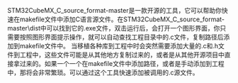 STM32CubeMX_C_source_format-master是一款开源的工具，它可以帮助你快速在makefile文件中添加C语言源文件。在STM32CubeMX_C_source_format-master\dist中可以找到它的.exe文件，双击运行后，会打开一个图形界面，你只需要按照图形界面提示操作，就可以自动查找工程目录中的.c文件，复制路径后添加到makefile文件中。
当移植各种库到工程中时会突然需要添加大量的.c和.h文件到工程中，这些文件可能是从其他地方复制过来的，或者是从其他开源项目中直接拿过来的。如果一个一个在makefile文件中添加路径，或者是手动添加到工程中，那将会非常繁琐。可以通过这个工具快速添加被调用的.c源文件。
